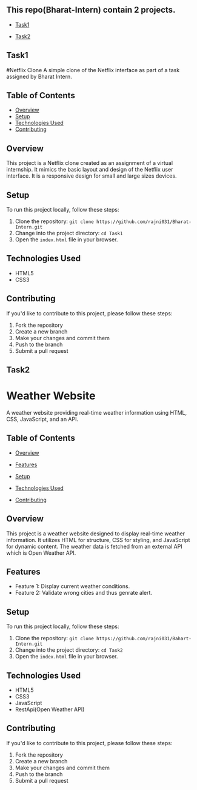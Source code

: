 ## This repo(Bharat-Intern) contain 2 projects.
- [Task1](#task1)


- [Task2](#task2)
## Task1
#Netflix Clone
A simple clone of the Netflix interface as part of a task assigned by Bharat Intern.

## Table of Contents
- [Overview](#overview)
- [Setup](#setup)
- [Technologies Used](#technologies-used)
- [Contributing](#contributing)


## Overview

This project is a Netflix clone created as an assignment of a virtual internship. It mimics the basic layout and design of the Netflix user interface.
It is a responsive design for small and large sizes devices.


## Setup

To run this project locally, follow these steps:

1. Clone the repository: `git clone https://github.com/rajni031/Bharat-Intern.git`
2. Change into the project directory: `cd Task1`
3. Open the `index.html` file in your browser.

## Technologies Used

- HTML5
- CSS3

## Contributing

If you'd like to contribute to this project, please follow these steps:

1. Fork the repository
2. Create a new branch
3. Make your changes and commit them
4. Push to the branch
5. Submit a pull request

## Task2
# Weather Website

A weather website providing real-time weather information using HTML, CSS, JavaScript, and an API.

## Table of Contents
- [Overview](#overview)
- [Features](#features)
- [Setup](#setup)
- [Technologies Used](#technologies-used)

- [Contributing](#contributing)


## Overview

This project is a weather website designed to display real-time weather information. It utilizes HTML for structure, CSS for styling, and JavaScript for dynamic content. The weather data is fetched from an external API which is Open Weather API.

## Features

- Feature 1: Display current weather conditions.
- Feature 2: Validate wrong cities and thus genrate alert.



## Setup

To run this project locally, follow these steps:

1. Clone the repository: `git clone https://github.com/rajni031/Bahart-Intern.git`
2. Change into the project directory: `cd Task2`
3. Open the `index.html` file in your browser.

## Technologies Used

- HTML5
- CSS3
- JavaScript
- RestApi(Open Weather API)

## Contributing

If you'd like to contribute to this project, please follow these steps:

1. Fork the repository
2. Create a new branch
3. Make your changes and commit them
4. Push to the branch
5. Submit a pull request


